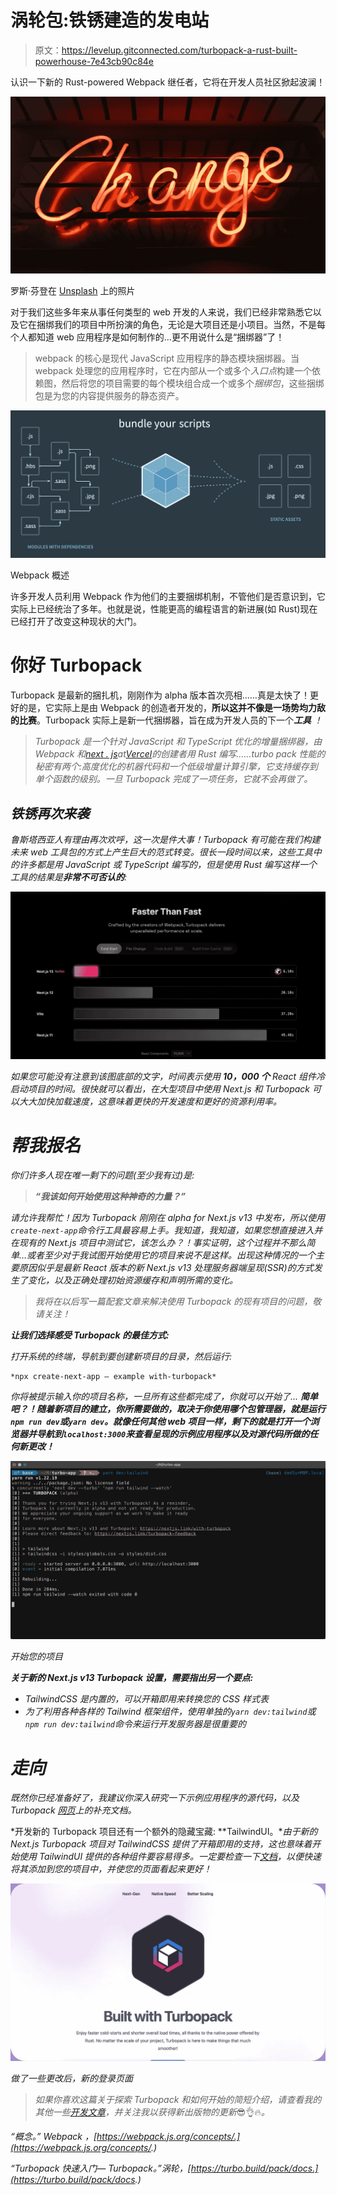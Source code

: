 # 涡轮包:铁锈建造的发电站

> 原文：<https://levelup.gitconnected.com/turbopack-a-rust-built-powerhouse-7e43cb90c84e>

认识一下新的 Rust-powered Webpack 继任者，它将在开发人员社区掀起波澜！

![](img/96bfd6ca5318dfa37b6fd9a7cae62bf0.png)

罗斯·芬登在 [Unsplash](https://unsplash.com?utm_source=medium&utm_medium=referral) 上的照片

对于我们这些多年来从事任何类型的 web 开发的人来说，我们已经非常熟悉它以及它在捆绑我们的项目中所扮演的角色，无论是大项目还是小项目。当然，不是每个人都知道 web 应用程序是如何制作的…更不用说什么是“捆绑器”了！

> webpack 的核心是现代 JavaScript 应用程序的静态模块捆绑器。当 webpack 处理您的应用程序时，它在内部从一个或多个*入口点*构建一个依赖图，然后将您的项目需要的每个模块组合成一个或多个*捆绑包*，这些捆绑包是为您的内容提供服务的静态资产。

![](img/9c3eb3f923a00be53cdec73a1fe24fc0.png)

Webpack 概述

许多开发人员利用 Webpack 作为他们的主要捆绑机制，不管他们是否意识到，它实际上已经统治了多年。也就是说，性能更高的编程语言的新进展(如 Rust)现在已经打开了改变这种现状的大门。

# 你好 Turbopack

Turbopack 是最新的捆扎机，刚刚作为 alpha 版本首次亮相……真是太快了！更好的是，它实际上是由 Webpack 的创造者开发的，**所以这并不像是一场势均力敌的比赛**。Turbopack 实际上是新一代捆绑器，旨在成为开发人员的下一个****工具*** ！*

> *Turbopack 是一个针对 JavaScript 和 TypeScript 优化的增量捆绑器，由 Webpack 和[next . js](https://nextjs.org/)at[Vercel](https://vercel.com/)的创建者用 Rust 编写……turbo pack 性能的秘密有两个:高度优化的机器代码和一个低级增量计算引擎，它支持缓存到单个函数的级别。一旦 Turbopack 完成了一项任务，它就不会再做了。*

## *铁锈再次来袭*

*鲁斯塔西亚人有理由再次欢呼，这一次是件大事！Turbopack 有可能在我们构建未来 web 工具包的方式上产生巨大的范式转变。很长一段时间以来，这些工具中的许多都是用 JavaScript 或 TypeScript 编写的，但是使用 Rust 编写这样一个工具的结果是**非常不可否认的**:*

*![](img/c6623a989a804f5548cdb8c15a1d1b08.png)*

*如果您可能没有注意到该图底部的文字，时间表示使用 **10，000 个** React 组件冷启动项目的时间。很快就可以看出，在大型项目中使用 Next.js 和 Turbopack 可以大大加快加载速度，这意味着更快的开发速度和更好的资源利用率。*

# *帮我报名*

*你们许多人现在唯一剩下的问题(至少我有过)是:*

> ***“我该如何开始使用这种神奇的力量？”***

*请允许我帮忙！因为 Turbopack 刚刚在 alpha for Next.js v13 中发布，所以使用`create-next-app`命令行工具最容易上手。我知道，我知道，如果您想直接进入并在现有的 Next.js 项目中测试它，该怎么办？！事实证明，这个过程并不那么简单…或者至少对于我试图开始使用它的项目来说不是这样。出现这种情况的一个主要原因似乎是最新 React 版本的新 Next.js v13 处理服务器端呈现(SSR)的方式发生了变化，以及正确处理初始资源缓存和声明所需的变化。*

> *我将在以后写一篇配套文章来解决使用 Turbopack 的现有项目的问题，敬请关注！*

***让我们选择感受 Turbopack 的最佳方式:***

*打开系统的终端，导航到要创建新项目的目录，然后运行:*

```
*npx create-next-app — example with-turbopack*
```

*你将被提示输入你的项目名称，一旦所有这些都完成了，你就可以开始了… **简单吧？！随着新项目的建立，你所需要做的，取决于你使用哪个包管理器，就是运行`npm run dev`或`yarn dev`。就像任何其他 web 项目一样，剩下的就是打开一个浏览器并导航到`localhost:3000`来查看呈现的示例应用程序以及对源代码所做的任何新更改！***

*![](img/658061d93abf749364a569866d38b095.png)*

*开始您的项目*

***关于新的 Next.js v13 Turbopack 设置，需要指出另一个要点:***

*   *TailwindCSS 是内置的，可以开箱即用来转换您的 CSS 样式表*
*   *为了利用各种各样的 Tailwind 框架组件，使用单独的`yarn dev:tailwind`或`npm run dev:tailwind`命令来运行开发服务器是很重要的*

# *走向*

*既然你已经准备好了，我建议你深入研究一下示例应用程序的源代码，以及 Turbopack [网页](https://turbo.build/pack/docs)上的补充文档。*

*开发新的 Turbopack 项目还有一个额外的隐藏宝藏: **TailwindUI。**由于新的 Next.js Turbopack 项目对 TailwindCSS 提供了开箱即用的支持，这也意味着开始使用 TailwindUI 提供的各种组件要容易得多。一定要检查一下[文档](https://tailwindui.com/documentation)，以便快速将其添加到您的项目中，并使您的页面看起来更好！*

*![](img/447e48d7a2a6c3f5e6b8b6b4c5df63bd.png)*

*做了一些更改后，新的登录页面*

> *如果你喜欢这篇关于探索 Turbopack 和如何开始的简短介绍，请查看我的其他一些[开发文章](https://medium.com/@erutherford_nullreturn)，并关注我以获得新出版物的更新*😎👌🔥*。*

*“概念。” *Webpack* ，[https://webpack.js.org/concepts/.](https://webpack.js.org/concepts/.)*

*“Turbopack 快速入门— Turbopack。”*涡轮*，[https://turbo.build/pack/docs.](https://turbo.build/pack/docs.)*